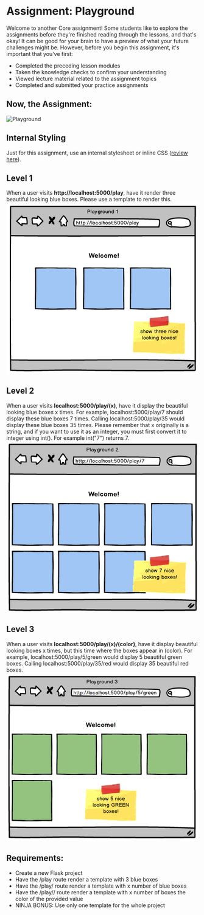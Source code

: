 # Assignment: Playground

Welcome to another Core assignment! Some students like to explore the assignments before they're finished reading through the lessons, and that's okay! It can be good for your brain to have a preview of what your future challenges might be. However, before you begin this assignment, it's important that you've first:

- Completed the preceding lesson modules
- Taken the knowledge checks to confirm your understanding
- Viewed lecture material related to the assignment topics
- Completed and submitted your practice assignments

## Now, the Assignment:

![Playground](image.gif.)

## Internal Styling
Just for this assignment, use an internal stylesheet or inline CSS ([review here](https://www.w3schools.com/css/css_howto.asp)).

## Level 1
When a user visits **http://localhost:5000/play**, have it render three beautiful looking blue boxes. Please use a template to render this. 
![photo](photo.png)

## Level 2
When a user visits **localhost:5000/play/(x)**, have it display the beautiful looking blue boxes x times. For example, localhost:5000/play/7 should display these blue boxes 7 times. Calling localhost:5000/play/35 would display these blue boxes 35 times. Please remember that x originally is a string, and if you want to use it as an integer, you must first convert it to integer using int(). For example int("7") returns 7.
![phot](phot.png)

## Level 3
When a user visits **localhost:5000/play/(x)/(color)**, have it display beautiful looking boxes x times, but this time where the boxes appear in (color). For example, localhost:5000/play/5/green would display 5 beautiful green boxes. Calling localhost:5000/play/35/red would display 35 beautiful red boxes.
![pho](pho.png)

## Requirements:

- Create a new Flask project
- Have the /play route render a template with 3 blue boxes
- Have the /play/<x> route render a template with x number of blue boxes
- Have the /play/<x>/<color> route render a template with x number of boxes the color of the provided value
- NINJA BONUS: Use only one template for the whole project

